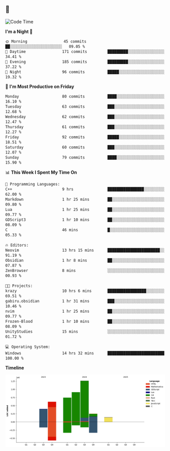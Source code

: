 ## 🐀

<!--START_SECTION:waka-->
![Code Time](http://img.shields.io/badge/Code%20Time-250%20hrs%2029%20mins-blue)

**I'm a Night 🦉** 

```text
🌞 Morning                45 commits          ██░░░░░░░░░░░░░░░░░░░░░░░   09.05 % 
🌆 Daytime                171 commits         █████████░░░░░░░░░░░░░░░░   34.41 % 
🌃 Evening                185 commits         █████████░░░░░░░░░░░░░░░░   37.22 % 
🌙 Night                  96 commits          █████░░░░░░░░░░░░░░░░░░░░   19.32 % 
```
📅 **I'm Most Productive on Friday** 

```text
Monday                   80 commits          ████░░░░░░░░░░░░░░░░░░░░░   16.10 % 
Tuesday                  63 commits          ███░░░░░░░░░░░░░░░░░░░░░░   12.68 % 
Wednesday                62 commits          ███░░░░░░░░░░░░░░░░░░░░░░   12.47 % 
Thursday                 61 commits          ███░░░░░░░░░░░░░░░░░░░░░░   12.27 % 
Friday                   92 commits          █████░░░░░░░░░░░░░░░░░░░░   18.51 % 
Saturday                 60 commits          ███░░░░░░░░░░░░░░░░░░░░░░   12.07 % 
Sunday                   79 commits          ████░░░░░░░░░░░░░░░░░░░░░   15.90 % 
```


📊 **This Week I Spent My Time On** 

```text
💬 Programming Languages: 
C++                      9 hrs               ████████████████░░░░░░░░░   62.00 % 
Markdown                 1 hr 25 mins        ██░░░░░░░░░░░░░░░░░░░░░░░   09.80 % 
Lua                      1 hr 25 mins        ██░░░░░░░░░░░░░░░░░░░░░░░   09.77 % 
GDScript3                1 hr 10 mins        ██░░░░░░░░░░░░░░░░░░░░░░░   08.09 % 
C                        46 mins             █░░░░░░░░░░░░░░░░░░░░░░░░   05.33 % 

🔥 Editors: 
Neovim                   13 hrs 15 mins      ███████████████████████░░   91.19 % 
Obsidian                 1 hr 8 mins         ██░░░░░░░░░░░░░░░░░░░░░░░   07.87 % 
ZenBrowser               8 mins              ░░░░░░░░░░░░░░░░░░░░░░░░░   00.93 % 

🐱‍💻 Projects: 
krazy                    10 hrs 6 mins       █████████████████░░░░░░░░   69.51 % 
gabiru.obsidian          1 hr 31 mins        ███░░░░░░░░░░░░░░░░░░░░░░   10.46 % 
nvim                     1 hr 25 mins        ██░░░░░░░░░░░░░░░░░░░░░░░   09.77 % 
Frozen-Blood             1 hr 10 mins        ██░░░░░░░░░░░░░░░░░░░░░░░   08.09 % 
UnityStudies             15 mins             ░░░░░░░░░░░░░░░░░░░░░░░░░   01.72 % 

💻 Operating System: 
Windows                  14 hrs 32 mins      █████████████████████████   100.00 % 
```

**Timeline**

![Lines of Code chart](https://raw.githubusercontent.com/gbrlferz/gbrlferz/main/assets/bar_graph.png)


<!--END_SECTION:waka-->
